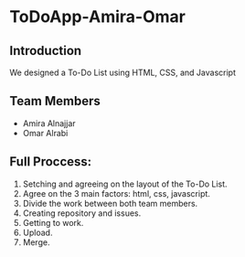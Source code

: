 # ToDoApp-Amira-Omar

##  Introduction
We designed a To-Do List using HTML, CSS, and Javascript

## Team Members
* Amira Alnajjar
* Omar Alrabi
   
## Full Proccess:
   
   1. Setching and agreeing on the layout of the To-Do List.
   2. Agree on the 3 main factors: html, css, javascript.
   3. Divide the work between both team members.
   4. Creating repository and issues.
   5. Getting to work.
   6. Upload.
   7. Merge.
